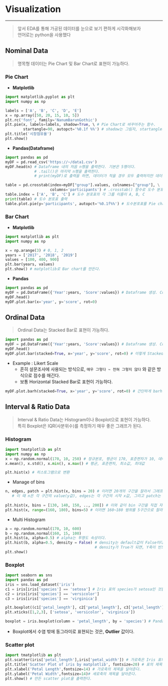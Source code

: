 # Visualization
---
> 앞서 EDA를 통해 가공된 데이터를 눈으로 보기 편하게 시각화해보자     
> 언어로는 python을 사용했다

## Nominal Data
> 명목형 데이터는 Pie Chart 및 Bar Chart로 표현이 가능하다.  

### Pie Chart
- __Matplotlib__
```python
import matplotlib.pyplot as plt
import numpy as np

labels = ['A', 'B', 'C', 'D', 'E']
x = np.array([50, 20, 15, 10, 5])
plt.rc('font', family='NanumBarunGothic')
plt.pie(x, labels=labels, shadow=True, \ # Pie Chart로 바꾸어주는 함수.
        startangle=90, autopct='%0.1f %%') # shadow는 그림자, startangle은 시작 각도, autopct는 백분율 설정이다.
plt.title('시장점유율')
plt.show()
```
- __Pandas(Dataframe)__
```python
import pandas as pd
myDF = pd.read_csv('https://~/data1.csv')
myDF.head(n) # Dataframe 내의 처음 n행을 출력한다. 기본은 5행이다.
             # .tail()은 마지막 n행을 출력한다.
             # print(myDF)로 출력을 하면, 데이터가 적을 경우 모두 출력하지만 데이터가 많을 경우 요약해서 출력한다.

table = pd.crosstab(index=myDF["group"].values, colnames=["group"], \
                    columns='participants') # .crosstab() 함수로 도수 분포표를 만든다.
table.index = ['A', 'B', 'C'] # 도수 분포표의 각 그룹 이름이 A, B, C
print(table) # 도수 분포표 출력
table.plot.pie(y='participants', autopct='%0.1f%%') # 도수분포표를 Pie chart로 변환
```

### Bar Chart
- __Matplotlib__
```python
import matplotlib as plt
import numpy as np

x = np.arange(3) # 0, 1, 2
years = ['2017', '2018', '2019']
values = [100, 400, 900]
plt.bar(years, values)
plt.show() # matplotlib로 Bar chart를 만든다.
```

- __Pandas__ 
```python
import pandas as pd
myDF = pd.DataFrame({'Year':years, 'Score':values}) # Dataframe 생성. Column: Value의 형태
myDF.head()
myDF.plot.bar(x='year', y='score', rot=0)
```
## Ordinal Data
> Ordinal Data는 Stacked Bar로 표현이 가능하다.  
```python
import pandas as pd
myDF = pd.DataFrame({'Year':years, 'Score':values}) # Dataframe 생성. Column: Value의 형태
myDF.head()
myDF.plot.bar(stacked=True, x='year', y='score', rot=0) # 이렇게 Stacked 속성만 추가해주면 Stacked bar로 표현이 가능하다.
```
- Example : Likert Scale
  - 흔히 설문조사에 사용되는 방식으로, ```매우 그렇다 ~ 전혀 그렇지 않다``` 와 같은 방식으로 점수를 매긴다.
  - 보통 Horizontal Stacked Bar로 표현이 가능하다.
```python
myDF.plot.barh(stacked=True, x='year', y='score', rot=0) # 간단하게 barh 로만 함수명을 바꾸어주면, Horizontal 해진다.
```

## Interval & Ratio Data
> Interval & Ratio Data는 Histogram이나 Boxplot으로 표현이 가능하다.  
> 특히 Boxplot은 IQR(사분위수)를 측정하기 매우 좋은 그래프가 된다.  

### Histogram
```python
import tmatplotlib as plt
import numpy as np
x = np.random.normal(170, 10, 250) # 정규분포, 평균이 170, 표준편차가 10, 데이터의 수 250개.
x.mean(), x.std(), x.min(), x.max() # 평균, 표준편차, 최소값, 최대값

plt.hist(x) # 히스토그램으로 변환
```
- Manage of bins
```python
n, edges, patch = plt.hist(x, bins = 20) # 이러면 20개의 구간을 잘라서 그래프를 그린다.
   # 이 때 n은 각 구간의 value(y값), edges는 각 구간의 시작 x값, 그리고 patch는 각 구간의 사각형 크기를 저장한다.
   
plt.hist(x, bins = [130, 140, 150, .., 200]) # 이와 같이 bin 구간을 직접 자를 수도 있다.
plt.hist(x, range=(160, 180), bins=5) # 이러면 160~180 범위를 5구간으로 잘라서 그래프를 그린다.
```

- Multi Histogram
```python
a = np.random.normal(170, 10, 600)
b = np.random.normal(160, 15, 100)
plt.hist(a, alpha=0.5) # alpha는 투명도 속성이다.
plt.hist(b, alpha=0.5, density = False) # density는 default값이 False이다.
                                        # density가 True가 되면, Y축이 빈도 수가 아닌 전체 표본에 대한 비율이 된다.
plt.show()
```
### Boxplot
```python
import seaborn as sns
import pandas as pd
iris = sns.load_dataset('iris')
c1 = iris[iris['species'] == 'setosa'] # Iris 표의 species가 setosa인 것들만 뽑아서 표로 뽑는다.
c2 = iris[iris['species'] == 'versicolor']
c3 = iris[iris['species'] == 'virginica']

plt.boxplot((c1['petal_length'], c2['petal_length'], c3['petal_length'])) # 꽃잎의 길이 Column의 값에 따라 그래프를 그린다.
plt.xticks([1,2,3], ['setosa', 'versicolor', 'virginica'])

boxplot = iris.boxplot(column = 'petal_length', by = 'species') # Pandas에서는 이렇게 다룬다.
```
- Boxplot에서 수염 밖에 동그라미로 표현되는 것은, __Outlier__ 값이다.
### Scatter plot
```python
import tmatplotlib as plt
plt.scatter(iris['petal_length'],iris['petal_width']) # 가로축은 Iris 표의 petal_length, 세로축은 petal_widht를 기준으로 점을 찍는다.
plt.title('Scatter Plot of iris by matplotlib', fontsize=20) # 표의 제목을 Scatter Plot of iris by matplotlib로 붙여준다.
plt.xlabel('Petal Length',fontsize=14) # 가로축의 제목을 달아준다.
plt.ylabel('Petal Width',fontsize=14)# 세로축의 제목을 달아준다.
plt.show() # 만든 scatter plot을 출력한다.
```
